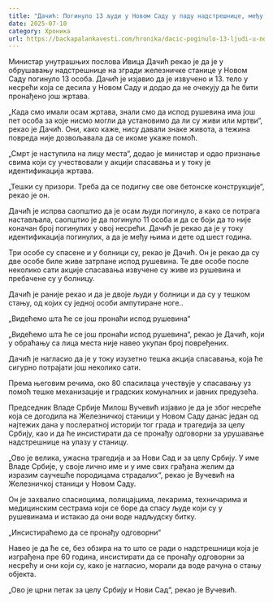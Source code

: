 ```yaml
---
title: "Дачић: Погинуло 13 људи у Новом Саду у паду надстрешнице, међу њима и дете"
date: 2025-07-10
category: Хроника
url: https://backapalankavesti.com/hronika/dacic-poginulo-13-ljudi-u-novom-sadu-u-padu-nadstresnice-medju-njima-i-dete/
---
```


Министар унутрашњих послова Ивица Дачић рекао је да је у обрушавању надстрешнице на згради железничке станице у Новом Саду погинуло 13 особа. Дачић је изјавио да је извучено и 13. тело у несрећи која се десила у Новом Саду и додао да не очекују да ће бити пронађено још жртава.

„Када смо имали осам жртава, знали смо да испод рушевина има још пет особа за које нисмо могли да установимо да ли су живи или мртви“, рекао је Дачић. Они, како каже, нису давали знаке живота, а тежина повреда није дозвољавала да се икоме укаже помоћ.

„Смрт је наступила на лицу места“, додао је министар и одао признање свима који су учествовали у акцији спасавања и у току је идентификација жртава.

„Тешки су призори. Треба да се подигну све ове бетонске конструкције“, рекао је он.

Дачић је испрва саопштио да је осам људи погинуло, а како се потрага настављала, саопштио је да погинуло 11 особа и да се боји да то није коначан број погинулих у овој несрећи. Дачић је рекао да је у току идентификација погинулих, а да је међу њима и дете од шест година.

Три особе су спасене и у болници су, рекао је Дачић. Он је рекао да су две особе биле живе затрпане испод рушевина. Те две особе после неколико сати акције спасавања извучене су живе из рушевина и пребачене су у болницу.

Дачић је раније рекао и да је двоје људи у болници и да су у тешком стању, од којих су једној особи ампутиране ноге..

„Видећемо шта ће се још пронаћи испод рушевина“

„Видећемо шта ће се још пронаћи испод рушевина“, рекао је Дачић, који у обраћању са лица места није навео укупан број повређених.

Дачић је нагласио да је у току изузетно тешка акција спасавања, која ће сигурно потрајати још неколико сати.

Према његовим речима, око 80 спасилаца учествује у спасавању уз помоћ тешке механизације и градских комуналних и јавних предузећа.

Председник Владе Србије Милош Вучевић изјавио је да је због несреће која се догодила на Железничкој станици у Новом Саду данас један од најтежих дана у послератној историји тог града и трагедија за целу Србију, као и да ће инсистирати да се пронађу одговорни за урушавање надстрешнице на улазу у станицу.

„Ово је велика, ужасна трагедија и за Нови Сад и за целу Србију. У име Владе Србије, у своје лично име и у име свих грађана желим да изразим саучешће породицама страдалих“, рекао је Вучевић на Железничкој станици у Новом Саду.

Он је захвалио спасиоцима, полицајцима, лекарима, техничарима и медицинским сестрама који се боре да спасу људе који су у рушевинама и истакао да они воде надљудску битку.

„Инсистираћемо да се пронађу одговорни“

Навео је да ће се, без обзира на то што се ради о надстрешници која је изграђена пре 60 година, инсистирати да се пронађу одговорни за несрећу и они који су, како је нагласио, морали да воде рачуна о стању објекта.

„Ово је црни петак за целу Србију и Нови Сад“, рекао је Вучевић.
